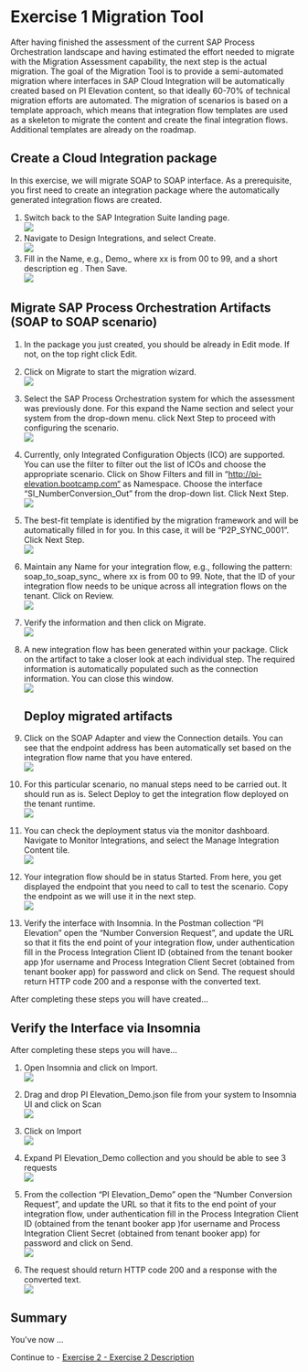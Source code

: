 # Exercise 1 Migration Tool

After having finished the assessment of the current SAP Process Orchestration landscape and having estimated the effort needed to migrate with the Migration Assessment capability, the next step is the actual migration. The goal of the Migration Tool is to provide a semi-automated migration where interfaces in SAP Cloud Integration will be automatically created based on PI Elevation content, so that ideally 60-70% of technical migration efforts are automated. The migration of scenarios is based on a template approach, which means that integration flow templates are used as a skeleton to migrate the content and create the final integration flows. Additional templates are already on the roadmap.


## Create a Cloud Integration package

In this exercise, we will migrate SOAP to SOAP interface. As a prerequisite, you first need to create an integration package where the automatically generated integration flows are created.

1. Switch back to the SAP Integration Suite landing page.
  <br>![](/exercises/ex1/images/Navigate_Back.png)
2. Navigate to  Design  Integrations, and select  Create.
   <br>![](/exercises/ex1/images/Create_Pack.png)
3. Fill in  the Name, e.g., Demo_<userxx> where xx is from 00 to 99, and a short description eg <Migrate SOAP to SOAP ICO>. Then  Save.
    <br>![](/exercises/ex1/images/Save_Pack.png)
   
## Migrate SAP Process Orchestration Artifacts (SOAP to SOAP scenario)

1. In the package you just created, you should be already in Edit mode. If not, on the top right click  Edit.
2. Click on  Migrate to start the migration wizard.
   <br>![](/exercises/ex1/images/Migrate.png)
3. Select the SAP Process Orchestration system for which the assessment was previously done. For this expand the  Name section and select your system from the drop-down menu. click  Next Step to proceed with configuring the scenario.
    <br>![](/exercises/ex1/images/PO_sys.png)
4. Currently, only Integrated Configuration Objects (ICO) are supported. You can use the filter to filter out the list of ICOs and choose the appropriate scenario.  Click on Show Filters and fill in “http://pi-elevation.bootcamp.com“ as Namespace. Choose the interface “SI_NumberConversion_Out” from the drop-down list. Click  Next Step.
   <br>![](/exercises/ex1/images/Namespace_Next.png)
5. The best-fit template is identified by the migration framework and will be automatically filled in for you. In this case, it will be “P2P_SYNC_0001”. Click  Next Step.
    <br>![](/exercises/ex1/images/Template.png)
6. Maintain any Name for your integration flow, e.g., following the pattern: soap_to_soap_sync_<your userxx> where xx is from 00 to 99. Note, that the ID of your integration flow needs to be unique across all integration flows on the tenant. Click on  Review.
    <br>![](/exercises/ex1/images/Int_Name_Review.png)
7. Verify the information and then click on  Migrate.
    <br>![](/exercises/ex1/images/Final_Migrate.png)
8. A new integration flow has been generated within your package. Click on the artifact to take a closer look at each individual step. The required information is automatically populated such as the connection information. You can close this window.
    <br>![](/exercises/ex1/images/Close_Artifact.png)

    ## Deploy migrated artifacts
    
1.  Click on the  SOAP Adapter and view the  Connection details. You can see that the endpoint address has been automatically set based on the integration flow name that you have entered.
    <br>![](/exercises/ex1/images/Open_Iflow.png)
2. For this particular scenario, no manual steps need to be carried out. It should run as is. Select  Deploy to get the integration flow deployed on the tenant runtime.
    <br>![](/exercises/ex1/images/Deploy_Con.png)
3. You can check the deployment status via the monitor dashboard. Navigate to  Monitor  Integrations, and select the Manage Integration Content tile.
    <br>![](/exercises/ex1/images/Monitor_Int.png)
4. Your integration flow should be in status Started. From here, you get displayed the endpoint that you need to call to test the scenario. Copy the endpoint as we will use it in the next step.
    <br>![](/exercises/ex1/images/Copy_endpoint.png)
5. Verify the interface with Insomnia. In the Postman collection “PI Elevation” open the “Number Conversion Request”, and update the URL so that it fits the end point of your integration flow, under authentication fill in the Process Integration Client ID (obtained from the tenant booker app )for username and Process Integration Client Secret (obtained from tenant booker app) for password and click on Send. The request should return HTTP code 200 and a response with the converted text.
  
After completing these steps you will have created...

## Verify the Interface via Insomnia

After completing these steps you will have...

1. Open  Insomnia and click on Import.
   <br>![](/exercises/ex1/images/Insom_Import.png)
   
2.  Drag and drop PI Elevation_Demo.json file  from your system to Insomnia UI and click on Scan
   <br>![](/exercises/ex1/images/Insom_Scan.png)

3. Click on Import
    <br>![](/exercises/ex1/images/Insom_ImportClick.png)
   
4. Expand PI Elevation_Demo collection and you should be able to see 3 requests
   <br>![](/exercises/ex1/images/Insom_3Req.png)
   
5. From the collection “PI Elevation_Demo” open the “Number Conversion Request”, and update the URL so that it fits to the end point of your integration flow, under authentication fill in the Process Integration Client ID (obtained from the tenant booker app )for username and Process Integration Client Secret (obtained from tenant booker app) for password and click on Send.
   <br>![](/exercises/ex1/images/Insoma_Final_Test.png)
   
6. The request should return HTTP code 200 and a response with the converted text.
  <br>![](/exercises/ex1/images/Insom_200_OK.png)

## Summary

You've now ...

Continue to - [Exercise 2 - Exercise 2 Description](../ex2/README.md)

